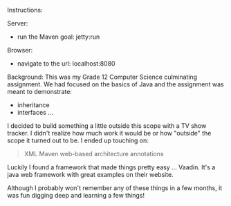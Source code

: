 Instructions:

Server:

 - run the Maven goal: jetty:run
 
 Browser:
  - navigate to the url: localhost:8080
  
  
 Background:
 This was my Grade 12 Computer Science culminating assignment. 
 We had focused on the basics of Java and the assignment was meant to demonstrate:
  - inheritance
  - interfaces
  ...
  
 I decided to build something a little outside this scope with a TV show tracker.  I didn't realize
 how much work it would be or how "outside" the scope it turned out to be.  I ended up touching on:
  > XML
  > Maven
  > web-based architecture
  > annotations

Luckily I found a framework that made things pretty easy ... Vaadin.  It's a java web framework with 
great examples on their website.  
  
Although I probably won't remember any of these things in a few months, it was fun digging deep and 
learning a few things!